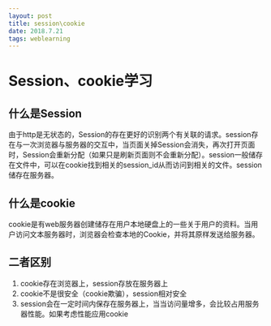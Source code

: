 ```yaml
---
layout: post
title: session\cookie
date: 2018.7.21
tags: weblearning
---
```


# Session、cookie学习

## 什么是Session

由于http是无状态的，Session的存在更好的识别两个有关联的请求。session存在与一次浏览器与服务器的交互中，当页面关掉Session会消失，再次打开页面时，Session会重新分配（如果只是刷新页面则不会重新分配）。session一般储存在文件中，可以在cookie找到相关的session_id从而访问到相关的文件。session储存在服务器。

## 什么是cookie

cookie是有web服务器创建储存在用户本地硬盘上的一些关于用户的资料。当用户访问文本服务器时，浏览器会检查本地的Cookie，并将其原样发送给服务器。

## 二者区别

1. cookie存在浏览器上，session存放在服务器上
2. cookie不是很安全（cookie欺骗），session相对安全
3. session会在一定时间内保存在服务器上，当当访问量增多，会比较占用服务器性能。如果考虑性能应用cookie